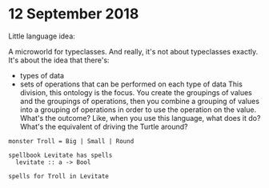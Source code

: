 # 12 September 2018

Little language idea:

A microworld for typeclasses.
And really, it's not about typeclasses exactly.
It's about the idea that there's:
  - types of data
  - sets of operations that can be performed on each type of data
This division, this ontology is the focus.
You create the groupings of values and the groupings of operations, then you 
combine a grouping of values into a grouping of operations in order to use the 
operation on the value.
What's the outcome?
Like, when you use this language, what does it do?
What's the equivalent of driving the Turtle around?

```
monster Troll = Big | Small | Round

spellbook Levitate has spells
  levitate :: a -> Bool

spells for Troll in Levitate
```
